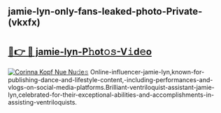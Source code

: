 ## jamie-lyn-only-fans​-leaked-photo​-Private-(vkxfx)


# <h2><a href="https://mediaupload.pro?title=jamie-lyn&ref=git">🔗👉 🔴 jamie-lyn-P𝚑ot𝚘𝚜-V𝚒d𝚎o</a></h2>

[![Corinna Kopf Nue Nu𝚍e𝚜](https://i.imgur.com/0qMVB7G.gif)](https://mediaupload.pro?title=jamie-lyn&ref=git)
Online-influencer-jamie-lyn,known-for-publishing-dance-and-lifestyle-content,-including-performances-and-vlogs-on-social-media-platforms.Brilliant-ventriloquist-assistant-jamie-lyn,celebrated-for-their-exceptional-abilities-and-accomplishments-in-assisting-ventriloquists.  
